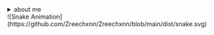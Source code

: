 <details>
<summary>about me</summary>
<br />

![GitHub Stats](https://github-readme-stats.vercel.app/api?username=Zreechxnn&theme=radical&show_icons=true&count_private=true)
![Streak Stats](https://github-readme-streak-stats.herokuapp.com/?user=Zreechxnn&theme=highcontrast)
![Top Languages](https://github-readme-stats.vercel.app/api/top-langs/?username=Zreechxnn&layout=compact&theme=radical)

</details>
![Snake Animation](https://github.com/Zreechxnn/Zreechxnn/blob/main/dist/snake.svg)
